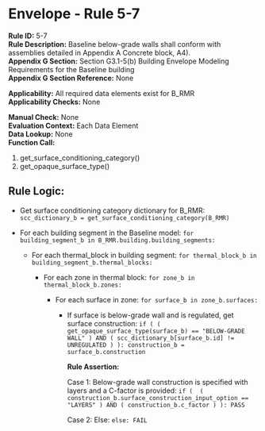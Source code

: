 
# Envelope - Rule 5-7  

**Rule ID:** 5-7  
**Rule Description:** Baseline below-grade walls shall conform with assemblies detailed in Appendix A Concrete block, A4).  
**Appendix G Section:** Section G3.1-5(b) Building Envelope Modeling Requirements for the Baseline building  
**Appendix G Section Reference:** None  

**Applicability:** All required data elements exist for B_RMR  
**Applicability Checks:** None  

**Manual Check:** None  
**Evaluation Context:** Each Data Element  
**Data Lookup:** None  
**Function Call:**

  1. get_surface_conditioning_category()  
  2. get_opaque_surface_type()  

## Rule Logic:  

- Get surface conditioning category dictionary for B_RMR: ```scc_dictionary_b = get_surface_conditioning_category(B_RMR)```  

- For each building segment in the Baseline model: ```for building_segment_b in B_RMR.building.building_segments:```  

  - For each thermal_block in building segment: ```for thermal_block_b in building_segment_b.thermal_blocks:```  

    - For each zone in thermal block: ```for zone_b in thermal_block_b.zones:```  

      - For each surface in zone: ```for surface_b in zone_b.surfaces:```  

        - If surface is below-grade wall and is regulated, get surface construction: ```if ( ( get_opaque_surface_type(surface_b) == "BELOW-GRADE WALL" ) AND ( scc_dictionary_b[surface_b.id] != UNREGULATED ) ): construction_b = surface_b.construction```  

          **Rule Assertion:**  

          Case 1: Below-grade wall construction is specified with layers and a C-factor is provided: ```if (  ( construction_b.surface_construction_input_option == "LAYERS" ) AND ( construction_b.c_factor ) ): PASS```  

          Case 2: Else: ```else: FAIL```  
